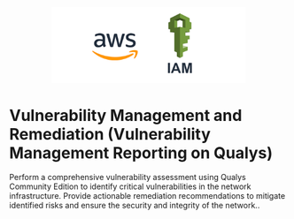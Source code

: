 <div align="center">
<img src="https://github.com/ThreatPatrol/AWS-secure-data-bridge-/blob/663839afa19c18648514dd0475289f70b3170b1a/1713907387571.png" width="350" hieght="350">
</div>

# Vulnerability Management and Remediation (Vulnerability Management Reporting on Qualys)
Perform a comprehensive vulnerability assessment using Qualys Community Edition to identify critical vulnerabilities in the network infrastructure. Provide actionable remediation recommendations to mitigate identified risks and ensure the security and integrity of the network..
